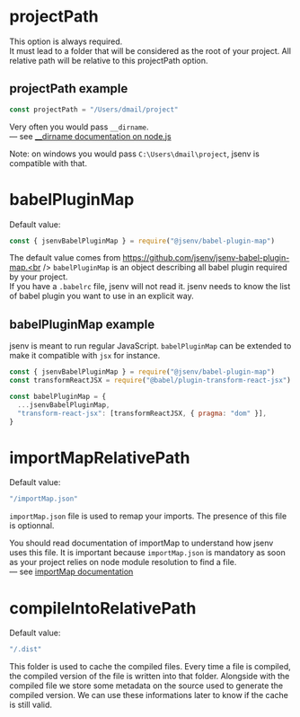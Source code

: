 # projectPath

This option is always required.<br />
It must lead to a folder that will be considered as the root of your project. All relative path will be relative to this projectPath option.

## projectPath example

```js
const projectPath = "/Users/dmail/project"
```

Very often you would pass `__dirname`.<br />
— see [__dirname documentation on node.js](https://nodejs.org/docs/latest/api/modules.html#modules_dirname)

Note: on windows you would pass `C:\Users\dmail\project`, jsenv is compatible with that.<br/>

# babelPluginMap

Default value:

```js
const { jsenvBabelPluginMap } = require("@jsenv/babel-plugin-map")
```

The default value comes from https://github.com/jsenv/jsenv-babel-plugin-map.<br />
`babelPluginMap` is an object describing all babel plugin required by your project.<br />
If you have a `.babelrc` file, jsenv will not read it. jsenv needs to know the list of babel plugin you want to use in an explicit way.

## babelPluginMap example

jsenv is meant to run regular JavaScript. `babelPluginMap` can be extended to make it compatible with `jsx` for instance.

```js
const { jsenvBabelPluginMap } = require("@jsenv/babel-plugin-map")
const transformReactJSX = require("@babel/plugin-transform-react-jsx")

const babelPluginMap = {
  ...jsenvBabelPluginMap,
  "transform-react-jsx": [transformReactJSX, { pragma: "dom" }],
}
```

# importMapRelativePath

Default value:

```js
"/importMap.json"
```

`importMap.json` file is used to remap your imports. The presence of this file is optionnal.<br />

You should read documentation of importMap to understand how jsenv uses this file. It is important because `importMap.json` is mandatory as soon as your project relies on node module resolution to find a file.<br />
— see [importMap documentation](../import-map/import-map.md)

# compileIntoRelativePath

Default value:

```js
"/.dist"
```

This folder is used to cache the compiled files. Every time a file is compiled, the compiled version of the file is written into that folder. Alongside with the compiled file we store some metadata on the source used to generate the compiled version. We can use these informations later to know if the cache is still valid.
